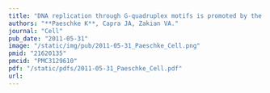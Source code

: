 ```yaml
---
title: "DNA replication through G-quadruplex motifs is promoted by the Saccharomyces cerevisiae Pif1 DNA helicase"
authors: "**Paeschke K**, Capra JA, Zakian VA."
journal: "Cell"
pub_date: "2011-05-31"
image: "/static/img/pub/2011-05-31_Paeschke_Cell.png"
pmid: "21620135"
pmcid: "PMC3129610"
pdf: "/static/pdfs/2011-05-31_Paeschke_Cell.pdf"
url: 
---
```

